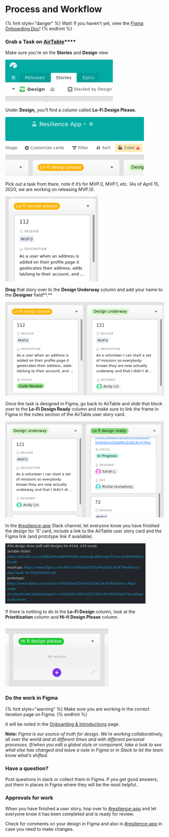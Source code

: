 # Process and Workflow

{% hint style="danger" %}
Wait! If you haven't yet, view the [Figma Onboarding Doc](https://www.figma.com/file/v5HdxDsvO2NzMuZU6CArzF/Resilience-App?node-id=1257%3A553)!
{% endhint %}

### **Grab a Task on** [**AirTable**](https://airtable.com/tblRjd2McKgRW9MKj/viwAsqEsBiGxnqy7H?blocks=hide)\*\*\*\*

Make sure you're on the **Stories** and **Design** view

![AirTable screenshot of tabs](../../.gitbook/assets/image%20%283%29.png)

Under **Design,** you’ll find a column called **Lo-Fi Design Please.**

![AirTable screenshot of Lo-fi design please swimlane](../../.gitbook/assets/image.png)

Pick out a task from there, note if it’s for MVP.0, MVP.1, etc. \(As of April 15, 2020, we are working on releasing MVP.0\).

![AirTable screenshot featuring Record and Release MVP.0](../../.gitbook/assets/image%20%289%29.png)

**Drag** that story over to the **Design Underway** column and add your name to the **Designer** field**.**

![AirTable screenshot of Lo-fi design please and Design underway swimlanes](../../.gitbook/assets/image%20%284%29.png)



Once the task is designed in Figma, go back to AirTable and slide that block over to the **Lo-Fi Design Ready** column and make sure to link the frame in Figma in the notes section of the AirTable user story card.

![AirTable screenshot of Design underway and Lo fi design ready swimlanes](../../.gitbook/assets/image%20%287%29.png)

In the [\#resilience-app](https://mutualaidworld.slack.com/archives/C010VC3EN2G) Slack channel, let everyone know you have finished the design for ‘X’ card,  include a link to the AirTable user story card and the Figma link \(and prototype link if available\).

![Slack screenshot of example design done slack message](../../.gitbook/assets/image%20%286%29.png)

If there is nothing to do in the **Lo-Fi Design** column, look at the **Prioritization** column and **Hi-fi Design Please** column.

![AirTable screenshot of Hi fi design please swimlane](../../.gitbook/assets/image%20%282%29.png)

### **Do the work in Figma**

{% hint style="warning" %}
Make sure you are working in the correct iteration page on Figma.
{% endhint %}

It will be noted in the [Onboarding & Introductions](https://www.figma.com/file/v5HdxDsvO2NzMuZU6CArzF/Resilience-App?node-id=1257%3A553) page.

**Note:** _Figma is our source of truth for design. We’re working collaboratively, all over the world and at different times and with different personal processes. If/when you edit a global style or component, take a look to see what else has changed and leave a note in Figma or in Slack to let the team know what’s shifted._ 

### **Have a question?**

Post questions in slack or collect them in Figma. If you get good answers, put them in places in Figma where they will be the most helpful.

### **Approvals for work**

When you have finished a user story, hop over to [\#resilience-app](../) and let everyone know it has been completed and is ready for review.

Check for comments on your design in Figma and also in [\#resilience-app](../) in case you need to make changes.

